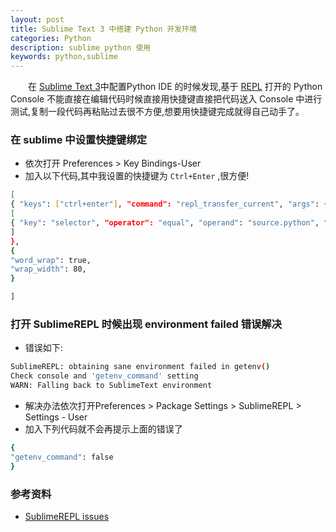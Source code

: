 ```yaml
---
layout: post
title: Sublime Text 3 中搭建 Python 开发环境
categories: Python
description: sublime python 使用
keywords: python,sublime
---
```


　　在 [Sublime Text 3](https://www.sublimetext.com/3)中配置Python IDE 的时候发现,基于 [REPL](https://github.com/wuub/SublimeREPL) 打开的 Python Console 不能直接在编辑代码时候直接用快捷键直接把代码送入 Console 中进行测试,复制一段代码再粘贴过去很不方便,想要用快捷键完成就得自己动手了。

### 在 sublime 中设置快捷键绑定

* 依次打开 Preferences > Key Bindings-User
* 加入以下代码,其中我设置的快捷键为 `Ctrl+Enter` ,很方便!

```bash
[
{ "keys": ["ctrl+enter"], "command": "repl_transfer_current", "args": {"scope": "lines"}, "context":
[
{ "key": "selector", "operator": "equal", "operand": "source.python", "match_all": true }
]
},
{
"word_wrap": true,
"wrap_width": 80,
}

]
```

### 打开 SublimeREPL 时候出现 environment failed 错误解决

* 错误如下:

```bash
SublimeREPL: obtaining sane environment failed in getenv()
Check console and 'getenv_command' setting 
WARN: Falling back to SublimeText environment
```

* 解决办法依次打开Preferences > Package Settings > SublimeREPL > Settings - User
* 加入下列代码就不会再提示上面的错误了

```bash
{
"getenv_command": false
}

```


### 参考资料

* [SublimeREPL issues](https://github.com/wuub/SublimeREPL/issues/342)
